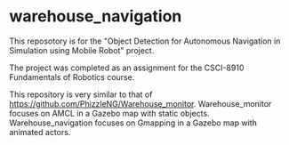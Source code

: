 # warehouse_navigation

This reposotory is for the "Object Detection for Autonomous Navigation in Simulation using Mobile Robot" project.

The project was completed as an assignment for the CSCI-8910 Fundamentals of Robotics course.

This repository is very similar to that of https://github.com/PhizzleNG/Warehouse_monitor.  Warehouse_monitor focuses on AMCL in a Gazebo map with static objects. Warehouse_navigation focuses on Gmapping in a Gazebo map with animated actors.
